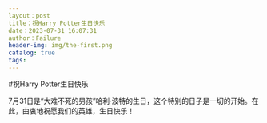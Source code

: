 ```yaml
---
layout：post
title：祝Harry Potter生日快乐
date：2023-07-31 16:07:31
author：Failure
header-img: img/the-first.png
catalog: true
tags:
---
```

#祝Harry Potter生日快乐

7月31日是“大难不死的男孩”哈利·波特的生日，这个特别的日子是一切的开始。在此，由衷地祝愿我们的英雄，生日快乐！
 

